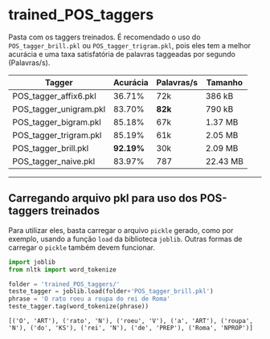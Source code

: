 # trained_POS_taggers

Pasta com os taggers treinados. É recomendado o uso do `POS_tagger_brill.pkl` ou `POS_tagger_trigram.pkl`, pois eles tem a melhor acurácia e uma taxa satisfatória de palavras taggeadas por segundo (Palavras/s).

| Tagger                 | Acurácia | Palavras/s | Tamanho  |
|------------------------|----------|------------|----------|
| POS_tagger_affix6.pkl  | 36.71%   | 72k        | 386 kB   |
| POS_tagger_unigram.pkl | 83.70%   | **82k**        | 790 kB   |
| POS_tagger_bigram.pkl  | 85.18%   | 67k        | 1.37 MB  |
| POS_tagger_trigram.pkl | 85.19%   | 61k        | 2.05 MB  |
| POS_tagger_brill.pkl   | **92.19%**   | 30k        | 2.09 MB  |
| POS_tagger_naive.pkl   | 83.97%   | 787        | 22.43 MB |

----

## Carregando arquivo pkl para uso dos POS-taggers treinados

Para utilizar eles, basta carregar o arquivo `pickle` gerado, como por exemplo, usando a função `load` da biblioteca `joblib`. Outras formas de carregar o `pickle` também devem funcionar.

```python
import joblib
from nltk import word_tokenize

folder = 'trained_POS_taggers/'
teste_tagger = joblib.load(folder+'POS_tagger_brill.pkl')
phrase = 'O rato roeu a roupa do rei de Roma'
teste_tagger.tag(word_tokenize(phrase))
```

`[('O', 'ART'),
 ('rato', 'N'),
 ('roeu', 'V'),
 ('a', 'ART'),
 ('roupa', 'N'),
 ('do', 'KS'),
 ('rei', 'N'),
 ('de', 'PREP'),
 ('Roma', 'NPROP')]`
